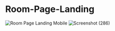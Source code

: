 # Room-Page-Landing
![Room Page Landing Mobile](https://user-images.githubusercontent.com/110433564/202488521-20600b48-f8ab-4558-bc4c-86fc9710ce5a.png)
![Screenshot (286)](https://user-images.githubusercontent.com/110433564/202488288-c5f99af7-24c9-4275-b4c2-8dd6ccfa2ea6.png)
